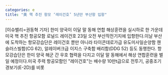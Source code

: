 ```yaml
---
categories: e
title: "美 핵 추진 항모 ‘레이건호’ 5년만 부산항 입항"
---
```

[이슈밸리=권동혁 기자] 한미 양국이 이달 말 동해 연합 해상훈련을 실시하로 한 가운데 미국 핵 추진 항공모함 로널드 레이건호 23일 오전 부산작전기지에 입항한다.이날 부산에 도착하는 항모강습단은 레이건호 뿐만 아니라 타이콘데로가급 유도미사일순양함 챈슬러스빌함(CG 62), 알레이버크급 이지스 구축함 배리함(DDG 52) 등도 동행한다. 항모강습단은 한미 양국 해군 간 우호 협력을 다지고 이달 말 동해에서 해상 연합훈련을 벌일 예정이다.미국 주력 항공모함인 "레이건호"는 배수량 10만t급으로 전투기, 공중조기경보기(E-2D)를 비롯